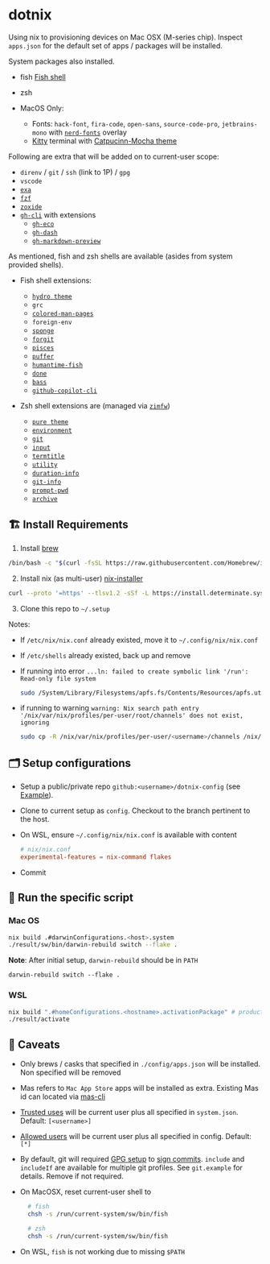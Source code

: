 # dotnix

Using nix to provisioning devices on Mac OSX (M-series chip). Inspect `apps.json` for the default set of apps / packages will be installed.

System packages also installed.

- fish [Fish shell](https://fishshell.com)
- zsh

- MacOS Only:
  - Fonts: `hack-font`, `fira-code`, `open-sans`, `source-code-pro`, `jetbrains-mono` with [`nerd-fonts`](https://www.nerdfonts.com) overlay
  - [Kitty](https://sw.kovidgoyal.net/kitty/) terminal with [Catpucinn-Mocha theme](https://github.com/catppuccin)

Following are extra that will be added on to current-user scope:

- `direnv` / `git` / `ssh` (link to 1P) / `gpg`
- `vscode`
- [`exa`](https://the.exa.website)
- [`fzf`](https://github.com/junegunn/fzf)
- [`zoxide`](https://github.com/ajeetdsouza/zoxide)
- [`gh-cli`](https://cli.github.com) with extensions
  - [`gh-eco`](https://github.com/jrnxf/gh-eco)
  - [`gh-dash`](https://github.com/dlvhdr/gh-dash)
  - [`gh-markdown-preview`](https://github.com/yusukebe/gh-markdown-preview)

As mentioned, fish and zsh shells are available (asides from system provided shells).

- Fish shell extensions:
  - [`hydro theme`](https://github.com/jorgebucaran/hydro)
  - `grc`
  - [`colored-man-pages`](https://github.com/PatrickF1/colored_man_pages.fish)
  - `foreign-env`
  - [`sponge`](https://github.com/meaningful-ooo/sponge)
  - [`forgit`](https://github.com/wfxr/forgit)
  - [`pisces`](https://github.com/laughedelic/pisces)
  - [`puffer`](https://github.com/nickeb96/puffer-fish)
  - [`humantime-fish`](https://github.com/jorgebucaran/humantime.fish)
  - [`done`](https://github.com/franciscolourenco/done)
  - [`bass`](https://github.com/edc/bass)
  - [`github-copilot-cli`](https://github.com/z11i/github-copilot-cli.fish)

- Zsh shell extensions are (managed via [`zimfw`](https://zimfw.sh))
  - [`pure theme`](https://github.com/sindresorhus/pure)
  - [`environment`](https://github.com/zimfw/environment)
  - [`git`](https://github.com/zimfw/git)
  - [`input`](https://github.com/zimfw/input)
  - [`termtitle`](https://github.com/zimfw/termtitle)
  - [`utility`](https://github.com/zimfw/utility)
  - [`duration-info`](https://github.com/zimfw/duration-info)
  - [`git-info`](https://github.com/zimfw/git-info)
  - [`prompt-pwd`](https://github.com/zimfw/prompt-pwd)
  - [`archive`](https://github.com/zimfw/archive)

## 🏗️ Install Requirements

  1. Install [brew](https://brew.sh)

  ```sh
  /bin/bash -c "$(curl -fsSL https://raw.githubusercontent.com/Homebrew/install/HEAD/install.sh)"
  ```

  2. Install nix (as multi-user) [nix-installer](https://github.com/DeterminateSystems/nix-installer)

  ```sh
  curl --proto '=https' --tlsv1.2 -sSf -L https://install.determinate.systems/nix | sh -s -- install
  ```

  3. Clone this repo to `~/.setup`

Notes:

- If `/etc/nix/nix.conf` already existed, move it to `~/.config/nix/nix.conf`
- If `/etc/shells` already existed, back up and remove
- If running into error `...ln: failed to create symbolic link '/run': Read-only file system`

  ```sh
  sudo /System/Library/Filesystems/apfs.fs/Contents/Resources/apfs.util -t
  ```

- if running to warning `warning: Nix search path entry '/nix/var/nix/profiles/per-user/root/channels' does not exist, ignoring`

  ```sh
  sudo cp -R /nix/var/nix/profiles/per-user/<username>/channels /nix/var/nix/profiles/per-user/root/
  ```

## 🗂️ Setup configurations

- Setup a public/private repo `github:<username>/dotnix-config` (see [Example](https://github.com/nigelng/dotnix-config-example)).

- Clone to current setup as `config`. Checkout to the branch pertinent to the host.

- On WSL, ensure `~/.config/nix/nix.conf` is available with content

  ```conf
  # nix/nix.conf
  experimental-features = nix-command flakes
  ```

- Commit

## 🏃 Run the specific script

### Mac OS

```sh
nix build .#darwinConfigurations.<host>.system
./result/sw/bin/darwin-rebuild switch --flake .
```

**Note**: After initial setup, `darwin-rebuild` should be in `PATH`

`darwin-rebuild switch --flake .`


### WSL

```sh
nix build ".#homeConfigurations.<hostname>.activationPackage" # product a result folder
./result/activate
```

## 🤡 Caveats

- Only brews / casks that specified in `./config/apps.json` will be installed. Non specified will be removed
- Mas refers to `Mac App Store` apps will be installed as extra. Existing Mas id can located via [mas-cli](https://github.com/mas-cli/mas)
- [Trusted uses](https://nixos.org/manual/nix/stable/command-ref/conf-file.html#conf-trusted-users) will be current user plus all specified in `system.json`. Default: `[<username>]`
- [Allowed users](https://nixos.org/manual/nix/stable/command-ref/conf-file.html#conf-allowed-users) will be current user plus all specified in config. Default: `[*]`
- By default, git will required [GPG setup](https://docs.github.com/en/authentication/managing-commit-signature-verification/generating-a-new-gpg-key) to [sign commits](https://git-scm.com/book/en/v2/Git-Tools-Signing-Your-Work). `include` and `includeIf` are available for multiple git profiles. See `git.example` for details. Remove if not required.
- On MacOSX, reset current-user shell to

  ```sh
    # fish
    chsh -s /run/current-system/sw/bin/fish

    # zsh
    chsh -s /run/current-system/sw/bin/fish
  ```

- On WSL, `fish` is not working due to missing `$PATH`

